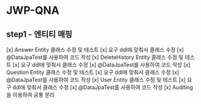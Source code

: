 # JWP-QNA
## step1 - 엔티티 매핑
[x] Answer Entity 클래스 수정 및 테스트
    [x] 요구 ddl에 맞춰서 클래스 수정
    [x] @DataJpaTest를 사용하여 코드 작성
[x] DeleteHistory Entity 클래스 수정 및 테스트
    [x] 요구 ddl에 맞춰서 클래스 수정
    [x] @DataJpaTest를 사용하여 코드 작성
[x] Question Entity 클래스 수정 및 테스트
    [x] 요구 ddl에 맞춰서 클래스 수정
    [x] @DataJpaTest를 사용하여 코드 작성
[x] User Entity 클래스 수정 및 테스트
    [x] 요구 ddl에 맞춰서 클래스 수정
    [x] @DataJpaTest를 사용하여 코드 작성
[x] Auditing을 이용하여 공통 분리